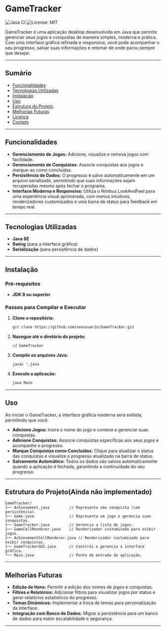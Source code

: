 # GameTracker

![Java CI](https://img.shields.io/badge/Java-11-blue)
![License: MIT](https://img.shields.io/badge/License-MIT-green)

GameTracker é uma aplicação desktop desenvolvida em Java que permite gerenciar seus jogos e conquistas de maneira simples, moderna e prática. Com uma interface gráfica refinada e responsiva, você pode acompanhar o seu progresso, salvar suas informações e retomar de onde parou sempre que desejar.

---

## Sumário

- [Funcionalidades](#funcionalidades)
- [Tecnologias Utilizadas](#tecnologias-utilizadas)
- [Instalação](#instalação)
- [Uso](#uso)
- [Estrutura do Projeto](#estrutura-do-projeto)
- [Melhorias Futuras](#melhorias-futuras)
- [Licença](#licença)
- [Contato](#contato)

---

## Funcionalidades

- **Gerenciamento de Jogos:** Adicione, visualize e remova jogos com facilidade.
- **Gerenciamento de Conquistas:** Associe conquistas aos jogos e marque-as como concluídas.
- **Persistência de Dados:** O progresso é salvo automaticamente em um arquivo serializado, permitindo que suas informações sejam recuperadas mesmo após fechar o programa.
- **Interface Moderna e Responsiva:** Utiliza o Nimbus LookAndFeel para uma experiência visual aprimorada, com menus intuitivos, renderizadores customizados e uma barra de status para feedback em tempo real.

---

## Tecnologias Utilizadas

- **Java SE**
- **Swing** (para a interface gráfica)
- **Serialização** (para persistência de dados)

---

## Instalação

### Pré-requisitos

- **JDK 8 ou superior**

### Passos para Compilar e Executar

1. **Clone o repositório:**
   ```bash
   git clone https://github.com/seuusuario/GameTracker.git
   ```

2. **Navegue até o diretório do projeto:**
   ```bash
   cd GameTracker
   ```

3. **Compile os arquivos Java:**
   ```bash
   javac *.java
   ```

4. **Execute a aplicação:**
   ```bash
   java Main
   ```

---

## Uso

Ao iniciar o GameTracker, a interface gráfica moderna será exibida, permitindo que você:

- **Adicione Jogos:** Insira o nome do jogo e comece a gerenciar suas conquistas.
- **Adicione Conquistas:** Associe conquistas específicas aos seus jogos e acompanhe o progresso.
- **Marque Conquistas como Concluídas:** Clique para atualizar o status das conquistas e visualize o progresso atualizado na barra de status.
- **Salvamento Automático:** Todos os dados são salvos automaticamente quando a aplicação é fechada, garantindo a continuidade do seu progresso.

---

## Estrutura do Projeto(Ainda não implementado)

```plaintext
GameTracker/
├── Achievement.java         // Representa uma conquista (com persistência).
├── Game.java                // Representa um jogo e gerencia suas conquistas.
├── GameTracker.java         // Gerencia a lista de jogos.
├── GameCellRenderer.java    // Renderizador customizado para exibir jogos.
├── AchievementCellRenderer.java // Renderizador customizado para exibir conquistas.
├── GameTrackerGUI.java      // Constrói e gerencia a interface gráfica.
└── Main.java                // Ponto de entrada da aplicação.
```

---

## Melhorias Futuras

- **Edição de Itens:** Permitir a edição dos nomes de jogos e conquistas.
- **Filtros e Relatórios:** Adicionar filtros para visualizar jogos por status e gerar relatórios estatísticos do progresso.
- **Temas Dinâmicos:** Implementar a troca de temas para personalização da interface.
- **Integração com Banco de Dados:** Migrar a persistência para um banco de dados para maior escalabilidade e segurança.

---


